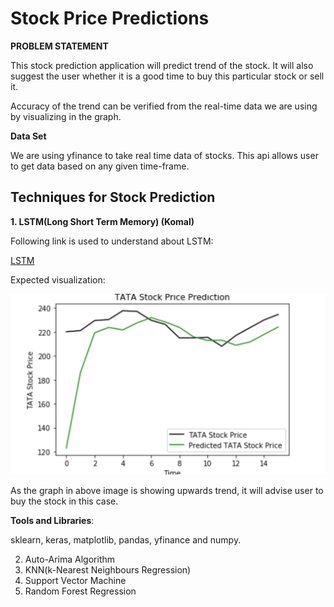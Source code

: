 # Stock Price Predictions

**PROBLEM STATEMENT**

This stock prediction application will predict trend of the stock. It will also suggest the user whether it is a good time to buy this particular stock or sell it. 

Accuracy of the trend can be verified from the real-time data we are using by visualizing in the graph.

**Data Set**

We are using yfinance to take real time data of stocks. This api allows user to get data based on any given time-frame.

## Techniques for Stock Prediction

**1. LSTM(Long Short Term Memory) (Komal)**

Following link is used to understand about LSTM:

[LSTM](https://colah.github.io/posts/2015-08-Understanding-LSTMs/)

Expected visualization:

![picture](images/lstm_stock_trend.png)

As the graph in above image is showing upwards trend, it will advise user to buy the stock in this case.

**Tools and Libraries**:

sklearn, keras, matplotlib, pandas, yfinance and numpy.


2. Auto-Arima Algorithm
3. KNN(k-Nearest Neighbours Regression)
4. Support Vector Machine
5. Random Forest Regression
